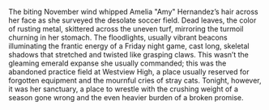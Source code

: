 The biting November wind whipped Amelia "Amy" Hernandez’s hair across her face as she surveyed the desolate soccer field.  Dead leaves, the color of rusting metal, skittered across the uneven turf, mirroring the turmoil churning in her stomach.  The floodlights, usually vibrant beacons illuminating the frantic energy of a Friday night game, cast long, skeletal shadows that stretched and twisted like grasping claws.  This wasn’t the gleaming emerald expanse she usually commanded; this was the abandoned practice field at Westview High, a place usually reserved for forgotten equipment and the mournful cries of stray cats.  Tonight, however, it was her sanctuary, a place to wrestle with the crushing weight of a season gone wrong and the even heavier burden of a broken promise.
